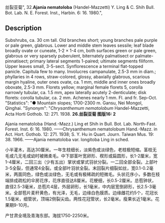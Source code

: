 丝裂亚菊",
32.**Ajania nematoloba** (Handel-Mazzetti) Y. Ling & C. Shih Bull. Bot. Lab. N. E. Forest. Inst., Harbin. 6: 16. 1980.",

## Description
Subshrubs, ca. 30 cm tall. Old branches short; young branches pale purple or pale green, glabrous. Lower and middle stem leaves sessile; leaf blade broadly ovate or cuneate, 1-2 × 1-4 cm, both surfaces green or pale green, glabrous or very sparsely puberulent, biternately palmatisect or palmate-pinnatisect; primary lateral segments 1-paired; ultimate segments filiform. Upper leaves small, 3-5-sect. Synflorescence a terminal flat-topped panicle. Capitula few to many. Involucres campanulate, 2.5-3 mm in diam.; phyllaries in 4 rows, straw-colored, glossy, abaxially glabrous, scarious margin hyaline, outer ones ovate, ca. 1 mm, middle and inner ones broadly obovate, 2.5-3 mm. Florets yellow; marginal female florets 5, corolla narrowly tubular, ca. 1.5 mm, apex laterally acutely 2-denticulate; disk florets: corolla tubular, ca. 2 mm. Achenes nearly 1 mm. Fl. and fr. Sep-Oct.
  "Statistics": "● Mountain slopes; 1700-2300 m. Gansu, Nei Mongol, Qinghai.
  "Synonym": "*Chrysanthemum nematolobum* Handel-Mazzetti, Acta Horti Gothob. 12: 271. 1938.
**26.丝裂亚菊 图版16: 2**

Ajania nematoloba (Hand.-Mazz.) Ling et Shih in Bull. Bot. Lab. North-Fast. Forest. Inst. 6: 16. 1980. ——Chrysanthemum nematolobum Hand.-Mazz. in Act. Hort. Gothob. 12: 271. 1938; S. Y. Hu in Quart. Journ. Taiwan Mus. 19: 38. 1966. ——Ajania nematoloba var. longitoba Ling in sched.

小半灌木，高达30厘米。一年生枝细长，淡紫色或淡绿色，老枝极短缩。茎枝无毛或几无毛或幼时被微柔毛。中下部茎叶宽卵形、楔形或扁圆形，长1-2厘米，宽1-4厘米，二回三出（少有五出）掌状或掌式羽状分裂。一二回全部全裂。上部叶3-5全裂，但通常4全裂。或全部叶羽状全裂。末回裂片细裂如丝，宽0.1-0.2毫米，两面同色，绿色或淡绿色，无毛或有极稀疏的短微毛。头状花序小，多数在枝端排成疏松的伞房花序，花序直径达8厘米。花梗细，长0.5-2厘米。总苞钟状，直径2.5-3毫米，总苞片4层，外层卵形，长1毫米，中内层宽倒卵形，长2.5-3毫米。全部苞片麦秆黄色，有光泽，无毛，边缘白色膜质。边缘雌花约5个，花冠长1.5毫米，细管状，顶端2侧裂尖齿。两性花冠管状，长2毫米。瘦果长近1毫米。花果期9-10月。

产甘肃全境及青海东部。海拔1750-2250米。
